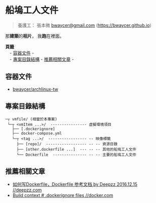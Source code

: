船塢工人文件
=======

> 養護工： 張本微 <bwaycer@gmail.com> (https://bwaycer.github.io)

那**建築**的**相片**， 我**跑**在裡面。


**頁籤**<br>
　- [容器文件](#容器文件) -<br />
　- [專案目錄結構](#專案目錄結構) - [推薦相關文章](#推薦相關文章) -


## 容器文件

* [bwaycer/archlinux-tw](./archlinux-tw/)


## 專案目錄結構

  ```
  ─┬ vmfile/ (相當於本專案)
   └─┬ <vmItem ...>/  ---------------- 虛擬環境項目
     ├── [.dockerignore]
     ├── docker-compose.yml
     └─┬ <tag ...>/  ----------------- -- 映像標籤
       ├── [repo]/  ------------------ -- -- 資源目錄
       ├── [other.dockerfile ...]  --- -- -- 其他的船塢工人文件
       └── Dockerfile  --------------- -- -- 主要的船塢工人文件
  ```


## 推薦相關文章

* [如何写Dockerfile，Dockerfile 参考文档 by Deepzz 2016.12.15 //deepzz.com](https://deepzz.com/post/dockerfile-reference.html)
* [Build context # .dockerignore files //docker.com](https://docs.docker.com/build/building/context/#dockerignore-files)
